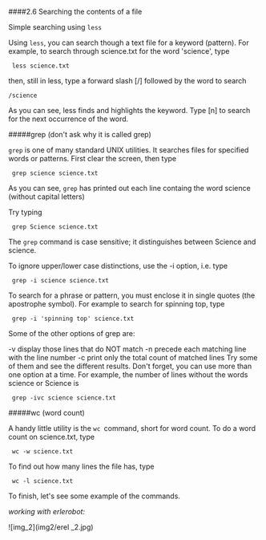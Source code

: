 
####2.6 Searching the contents of a file

Simple searching using `less`

Using `less`, you can search though a text file for a keyword (pattern). For example, to search through science.txt for the word 'science', type

```
 less science.txt
 ```

then, still in less, type a forward slash [/] followed by the word to search

```
/science
```

As you can see, less finds and highlights the keyword. Type [n] to search for the next occurrence of the word.



#####grep (don't ask why it is called grep)

`grep` is one of many standard UNIX utilities. It searches files for specified words or patterns. First clear the screen, then type

```
 grep science science.txt
 ```

As you can see, `grep` has printed out each line containg the word science (without capital letters)

Try typing

```
 grep Science science.txt
 ```

The `grep` command is case sensitive; it distinguishes between Science and science.

To ignore upper/lower case distinctions, use the -i option, i.e. type

```
 grep -i science science.txt
 ```

To search for a phrase or pattern, you must enclose it in single quotes (the apostrophe symbol). For example to search for spinning top, type

``` grep -i 'spinning top' science.txt```

Some of the other options of grep are:

-v display those lines that do NOT match
-n precede each matching line with the line number
-c print only the total count of matched lines
Try some of them and see the different results. Don't forget, you can use more than one option at a time. For example, the number of lines without the words science or Science is

```
 grep -ivc science science.txt
 ```



#####wc (word count)

A handy little utility is the `wc `command, short for word count. To do a word count on science.txt, type

```
 wc -w science.txt
 ```

To find out how many lines the file has, type

```
 wc -l science.txt
 ```

To finish, let's see some example of the commands.

 *working with erlerobot:*

 ![img_2](img2/erel _2.jpg)




